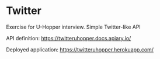 # Twitter
Exercise for U-Hopper interview. Simple Twitter-like API

API definition: https://twitteruhopper.docs.apiary.io/

Deployed application: https://twitteruhopper.herokuapp.com/
